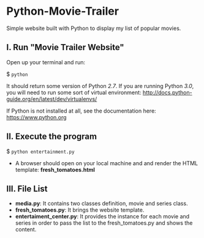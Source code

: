 # Python-Movie-Trailer
Simple website built with Python to display my list of popular movies. 

I. Run "Movie Trailer Website"
-------------------------------

Open up your terminal and run:

$ `python`

It should return some version of Python *2.7*. If you are running Python *3.0*, you will need to run some sort of virtual environment: http://docs.python-guide.org/en/latest/dev/virtualenvs/

If Python is not installed at all, see the documentation here: https://www.python.org


II. Execute the program
------------------------
$ `python entertainment.py`

- A browser should open on your local machine and and render the HTML template: __fresh_tomatoes.html__


III. File List
--------------
 - **media.py**: It contains two classes definition, movie and series class.
 - **fresh_tomatoes.py**: It brings the website template.
 - **entertaiment_center.py**: It provides the instance for each movie and series in order to pass the list to the fresh_tomatoes.py and shows the content.
  
